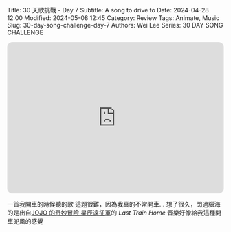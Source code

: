 Title: 30 天歌挑戰 - Day 7
Subtitle: A song to drive to
Date: 2024-04-28 12:00
Modified: 2024-05-08 12:45
Category: Review
Tags: Animate, Music
Slug: 30-day-song-challenge-day-7
Authors: Wei Lee
Series: 30 DAY SONG CHALLENGE

<iframe style="border-radius:12px" src="https://open.spotify.com/embed/track/0Rr5Lw09CzqcchhsH0Pmhs?utm_source=generator" width="100%" height="352" frameBorder="0" allowfullscreen="" allow="autoplay; clipboard-write; encrypted-media; fullscreen; picture-in-picture" loading="lazy"></iframe>

<!--more-->

一首我開車的時候聽的歌
這題很難，因為我真的不常開車...
想了很久，閃過腦海的是出自[JOJO 的奇妙冒險 星辰遠征軍](https://ani.gamer.com.tw/animeVideo.php?sn=6923)的 *Last Train Home*
音樂好像給我這種開車兜風的感覺

